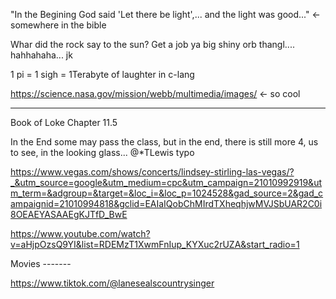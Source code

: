"In the Begining God said 'Let there be light',... and the light was good..." <-somewhere in the bible

Whar did the rock say to the sun? Get a job ya big shiny orb thangl.... hahhahaha... jk

1 pi = 1 sigh = 1Terabyte of laughter in c-lang

https://science.nasa.gov/mission/webb/multimedia/images/ <- so cool

---------------------------------------------

Book of Loke Chapter 11.5

In the End some may pass the class, but in the end, there is still more 4, us to see, in the looking glass... @*TLewis typo 

https://www.vegas.com/shows/concerts/lindsey-stirling-las-vegas/?_&utm_source=google&utm_medium=cpc&utm_campaign=21010992919&utm_term=&adgroup=&target=&loc_i=&loc_p=1024528&gad_source=2&gad_campaignid=21010994818&gclid=EAIaIQobChMIrdTXheqhjwMVJSbUAR2C0i8OEAEYASAAEgKJTfD_BwE

https://www.youtube.com/watch?v=aHjpOzsQ9YI&list=RDEMzT1XwmFnIup_KYXuc2rUZA&start_radio=1

Movies -------

https://www.tiktok.com/@lanesealscountrysinger
